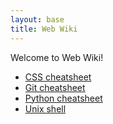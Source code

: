 ```yaml
---
layout: base
title: Web Wiki
---
```


Welcome to Web Wiki!

* [CSS cheatsheet](/css)
* [Git cheatsheet](/git)
* [Python cheatsheet](/python)
* [Unix shell](/shell)
